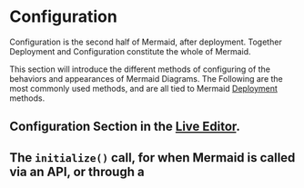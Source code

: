 # Configuration

Configuration is the second half of Mermaid, after deployment. Together Deployment and Configuration constitute the whole of Mermaid. 

This section will introduce the different methods of configuring of the behaviors and appearances of Mermaid Diagrams.
The Following are the most commonly used methods, and are all tied to Mermaid [Deployment](./n00b-gettingStarted.md) methods. 

## Configuration Section in the [Live Editor](https://mermaid.live/).


## The `initialize()` call, for when Mermaid is called via an API, or through a <script> tag. 


## [Directives](./directives.md),

allows the limited reconfiguration of a diagram just before it is rendered. It can alter the font style, color and other aesthetic aspects of the diagram. you can pass a directive alongside your definition inside `%%{ }%%`, either above or below your diagram definition.

## Theme Creation:
An application of using Directives to change [Themes](./theming.md). `Theme` is an value within mermaid's configuration that dictates the color scheme for diagrams. 


If you are interested in altering and customizing your Mermaid Diagrams, you will find the methods and values available for [Configuration](./Setup.md) here. It includes themes





